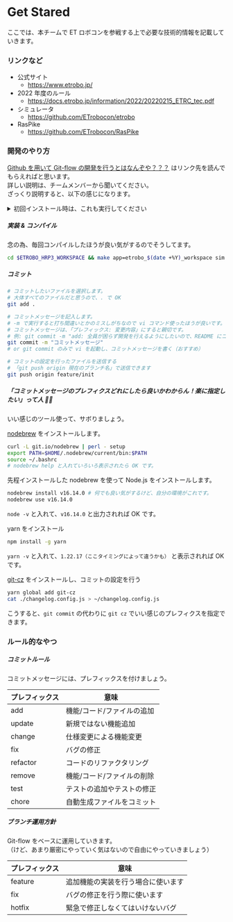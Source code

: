 # Get Stared
ここでは、本チームで ET ロボコンを参戦する上で必要な技術的情報を記載していきます。  

### リンクなど
- 公式サイト
    - https://www.etrobo.jp/
- 2022 年度のルール
    - https://docs.etrobo.jp/information/2022/20220215_ETRC_tec.pdf
- シミュレータ
  - https://github.com/ETrobocon/etrobo
- RasPike
  - https://github.com/ETrobocon/RasPike

### 開発のやり方
[Github を用いて Git-flow の開発を行うとはなんぞや？？？](https://qiita.com/KosukeSone/items/514dd24828b485c69a05) はリンク先を読んでもらえればと思います。  
詳しい説明は、チームメンバーから聞いてください。  
ざっくり説明すると、以下の感じになります。

<details>
<summary>初回インストール時は、これも実行してください</summary>

##### 参加年度のリポジトリ（`etrobo_20XX_workspace`）を `$ETROBO_HRP3_WORKSPACE` にクローンする
以下を実行します。  
```shell
cd $ETROBO_HRP3_WORKSPACE && echo git clone git@github.com:irc-tohoku-etrobo/etrobo_$(date +%Y)_workspace.git && cd etrobo_$(date +%Y)_workspace.git
```

##### ブランチを分ける
`プレフィックス/実装したいことがわかるブランチ名` でブランチを分けましょう。  
```bash
# 例: git checkout -b プレフィックス/実装したいことがわかるブランチ名
git checkout -b feature/init
```
</details>


##### 実装 & コンパイル
念の為、毎回コンパイルしたほうが良い気がするのでそうしてます。
```bash
cd $ETROBO_HRP3_WORKSPACE && make app=etrobo_$(date +%Y)_workspace sim up
```

##### コミット
```bash
# コミットしたいファイルを選択します。
# 大体すべてのファイルだと思うので、. で OK
git add .

# コミットメッセージを記入します。
# -m で実行すると打ち間違いとかのミスしがちなので vi コマンド使ったほうが良いです。
# コミットメッセージは、「プレフィックス: 変更内容」にすると親切です。
# 例: git commit -m "add: 全員が困らず開発を行えるようにしたいので、README にコミット方法を詳細に説明"
git commit -m "コミットメッセージ"
# or git commit のみで vi を起動し、コミットメッセージを書く（おすすめ）

# コミットの設定を行ったファイルを送信する
# 「git push origin 現在のブランチ名」で送信できます
git push origin feature/init
```

##### 「コミットメッセージのプレフィクスどれにしたら良いかわからん！楽に指定したい」って人 🙋‍♂
いい感じのツール使って、サボりましょう。  
  
[nodebrew](https://github.com/hokaccha/nodebrew) をインストールします。
```bash
curl -L git.io/nodebrew | perl - setup
export PATH=$HOME/.nodebrew/current/bin:$PATH
source ~/.bashrc
# nodebrew help と入れていろいろ表示されたら OK です。
```

先程インストールした nodebrew を使って Node.js をインストールします。
```bash
nodebrew install v16.14.0 # 何でも良い気がするけど、自分の環境がこれです。
nodebrew use v16.14.0
```
`node -v` と入れて、`v16.14.0` と出力されれば OK です。  
  
yarn をインストール
```bash
npm install -g yarn
```
`yarn -v` と入れて、`1.22.17（ここタイミングによって違うかも）` と表示されれば OK です。    
  
[git-cz](git-cz) をインストールし、コミットの設定を行う
```bash
yarn global add git-cz
cat ./changelog.config.js > ~/changelog.config.js
```

こうすると、`git commit` の代わりに `git cz` でいい感じのプレフィクスを指定できます。

### ルール的なやつ
##### コミットルール
コミットメッセージには、プレフィックスを付けましょう。

| プレフィックス  | 意味             |
|----------|----------------|
| add      | 機能/コード/ファイルの追加 |
| update   | 新規ではない機能追加     |
| change   | 仕様変更による機能変更    |
| fix      | バグの修正          |
| refactor | コードのリファクタリング   |
| remove   | 機能/コード/ファイルの削除 |
| test     | テストの追加やテストの修正  |
| chore    | 自動生成ファイルをコミット  |

##### ブランチ運用方針
Git-flow をベースに運用していきます。  
（けど、あまり厳密にやっていく気はないので自由にやっていきましょう）  

| プレフィックス | 意味                |
|---------|-------------------|
| feature | 追加機能の実装を行う場合に使います |
| fix     | バグの修正を行う際に使います    |
| hotfix  | 緊急で修正しなくてはいけないバグ  |
